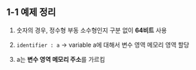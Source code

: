 ## 1-1 예제 정리

1. 숫자의 경우, 정수형 부동 소수형인지 구분 없이 **64비트** 사용

3. `identifier : a` &rarr; variable a에 대해서 변수 영역 메모리 영역 할당 

2. a는 **변수 영역 메모리 주소**를 가르킴


